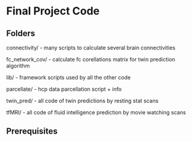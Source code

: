 # Final Project Code

## Folders

connectivity/ - many scripts to calculate several brain connectivities

fc_network_cov/ - calculate fc corellations matrix for twin prediction algorithm

lib/ - framework scripts used by all the other code

parcellate/ - hcp data parcellation script + info

twin_pred/ - all code of twin predictions by resting stat scans

tfMRI/ - all code of fluid intelligence prediction by movie watching scans

## Prerequisites
